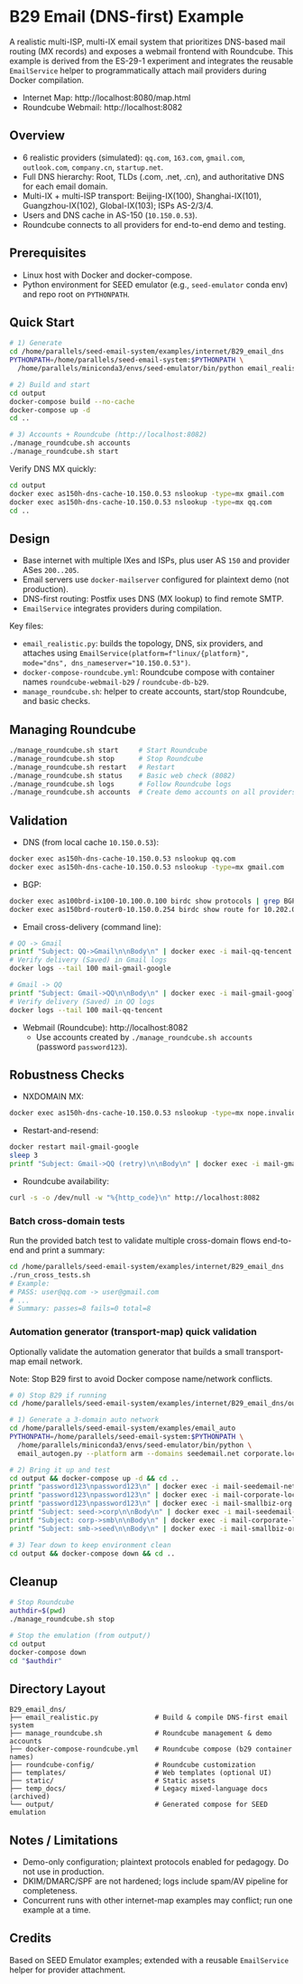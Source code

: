 # B29 Email (DNS-first) Example

A realistic multi-ISP, multi-IX email system that prioritizes DNS-based mail routing (MX records) and exposes a webmail frontend with Roundcube. This example is derived from the ES-29-1 experiment and integrates the reusable `EmailService` helper to programmatically attach mail providers during Docker compilation.

- Internet Map: http://localhost:8080/map.html
- Roundcube Webmail: http://localhost:8082

## Overview

- 6 realistic providers (simulated): `qq.com`, `163.com`, `gmail.com`, `outlook.com`, `company.cn`, `startup.net`.
- Full DNS hierarchy: Root, TLDs (.com, .net, .cn), and authoritative DNS for each email domain.
- Multi-IX + multi-ISP transport: Beijing-IX(100), Shanghai-IX(101), Guangzhou-IX(102), Global-IX(103); ISPs AS-2/3/4.
- Users and DNS cache in AS-150 (`10.150.0.53`).
- Roundcube connects to all providers for end-to-end demo and testing.

## Prerequisites

- Linux host with Docker and docker-compose.
- Python environment for SEED emulator (e.g., `seed-emulator` conda env) and repo root on `PYTHONPATH`.

## Quick Start

```bash
# 1) Generate
cd /home/parallels/seed-email-system/examples/internet/B29_email_dns
PYTHONPATH=/home/parallels/seed-email-system:$PYTHONPATH \
  /home/parallels/miniconda3/envs/seed-emulator/bin/python email_realistic.py arm

# 2) Build and start
cd output
docker-compose build --no-cache
docker-compose up -d
cd ..

# 3) Accounts + Roundcube (http://localhost:8082)
./manage_roundcube.sh accounts
./manage_roundcube.sh start
```

Verify DNS MX quickly:
```bash
cd output
docker exec as150h-dns-cache-10.150.0.53 nslookup -type=mx gmail.com
docker exec as150h-dns-cache-10.150.0.53 nslookup -type=mx qq.com
cd ..
```

## Design

- Base internet with multiple IXes and ISPs, plus user AS `150` and provider ASes `200..205`.
- Email servers use `docker-mailserver` configured for plaintext demo (not production).
- DNS-first routing: Postfix uses DNS (MX lookup) to find remote SMTP.
- `EmailService` integrates providers during compilation.

Key files:
- `email_realistic.py`: builds the topology, DNS, six providers, and attaches using `EmailService(platform=f"linux/{platform}", mode="dns", dns_nameserver="10.150.0.53")`.
- `docker-compose-roundcube.yml`: Roundcube compose with container names `roundcube-webmail-b29` / `roundcube-db-b29`.
- `manage_roundcube.sh`: helper to create accounts, start/stop Roundcube, and basic checks.

## Managing Roundcube

```bash
./manage_roundcube.sh start     # Start Roundcube
./manage_roundcube.sh stop      # Stop Roundcube
./manage_roundcube.sh restart   # Restart
./manage_roundcube.sh status    # Basic web check (8082)
./manage_roundcube.sh logs      # Follow Roundcube logs
./manage_roundcube.sh accounts  # Create demo accounts on all providers
```

## Validation

- DNS (from local cache `10.150.0.53`):
```bash
docker exec as150h-dns-cache-10.150.0.53 nslookup qq.com
docker exec as150h-dns-cache-10.150.0.53 nslookup -type=mx gmail.com
```
- BGP:
```bash
docker exec as100brd-ix100-10.100.0.100 birdc show protocols | grep BGP
docker exec as150brd-router0-10.150.0.254 birdc show route for 10.202.0.0/24
```
- Email cross-delivery (command line):
```bash
# QQ -> Gmail
printf "Subject: QQ->Gmail\n\nBody\n" | docker exec -i mail-qq-tencent sendmail user@gmail.com
# Verify delivery (Saved) in Gmail logs
docker logs --tail 100 mail-gmail-google

# Gmail -> QQ
printf "Subject: Gmail->QQ\n\nBody\n" | docker exec -i mail-gmail-google sendmail user@qq.com
# Verify delivery (Saved) in QQ logs
docker logs --tail 100 mail-qq-tencent
```
- Webmail (Roundcube): http://localhost:8082
  - Use accounts created by `./manage_roundcube.sh accounts` (password `password123`).

## Robustness Checks

- NXDOMAIN MX:
```bash
docker exec as150h-dns-cache-10.150.0.53 nslookup -type=mx nope.invalid  # Expect NXDOMAIN
```
- Restart-and-resend:
```bash
docker restart mail-gmail-google
sleep 3
printf "Subject: Gmail->QQ (retry)\n\nBody\n" | docker exec -i mail-gmail-google sendmail user@qq.com
```
- Roundcube availability:
```bash
curl -s -o /dev/null -w "%{http_code}\n" http://localhost:8082
```

### Batch cross-domain tests

Run the provided batch test to validate multiple cross-domain flows end-to-end and print a summary:

```bash
cd /home/parallels/seed-email-system/examples/internet/B29_email_dns
./run_cross_tests.sh
# Example:
# PASS: user@qq.com -> user@gmail.com
# ...
# Summary: passes=8 fails=0 total=8
```

### Automation generator (transport-map) quick validation

Optionally validate the automation generator that builds a small transport-map email network.

Note: Stop B29 first to avoid Docker compose name/network conflicts.

```bash
# 0) Stop B29 if running
cd /home/parallels/seed-email-system/examples/internet/B29_email_dns/output && docker-compose down && cd -

# 1) Generate a 3-domain auto network
cd /home/parallels/seed-email-system/examples/email_auto
PYTHONPATH=/home/parallels/seed-email-system:$PYTHONPATH \
  /home/parallels/miniconda3/envs/seed-emulator/bin/python \
  email_autogen.py --platform arm --domains seedemail.net corporate.local smallbiz.org --asn-start 150

# 2) Bring it up and test
cd output && docker-compose up -d && cd ..
printf "password123\npassword123\n" | docker exec -i mail-seedemail-net setup email add alice@seedemail.net
printf "password123\npassword123\n" | docker exec -i mail-corporate-local setup email add admin@corporate.local
printf "password123\npassword123\n" | docker exec -i mail-smallbiz-org setup email add bob@smallbiz.org
printf "Subject: seed->corp\n\nBody\n" | docker exec -i mail-seedemail-net sendmail admin@corporate.local
printf "Subject: corp->smb\n\nBody\n" | docker exec -i mail-corporate-local sendmail bob@smallbiz.org
printf "Subject: smb->seed\n\nBody\n" | docker exec -i mail-smallbiz-org sendmail alice@seedemail.net

# 3) Tear down to keep environment clean
cd output && docker-compose down && cd ..
```

## Cleanup

```bash
# Stop Roundcube
authdir=$(pwd)
./manage_roundcube.sh stop

# Stop the emulation (from output/)
cd output
docker-compose down
cd "$authdir"
```

## Directory Layout

```
B29_email_dns/
├── email_realistic.py              # Build & compile DNS-first email system
├── manage_roundcube.sh             # Roundcube management & demo accounts
├── docker-compose-roundcube.yml    # Roundcube compose (b29 container names)
├── roundcube-config/               # Roundcube customization
├── templates/                      # Web templates (optional UI)
├── static/                         # Static assets
├── temp_docs/                      # Legacy mixed-language docs (archived)
└── output/                         # Generated compose for SEED emulation
```

## Notes / Limitations

- Demo-only configuration; plaintext protocols enabled for pedagogy. Do not use in production.
- DKIM/DMARC/SPF are not hardened; logs include spam/AV pipeline for completeness.
- Concurrent runs with other internet-map examples may conflict; run one example at a time.

## Credits

Based on SEED Emulator examples; extended with a reusable `EmailService` helper for provider attachment.
